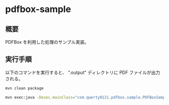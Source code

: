 # pdfbox-sample

## 概要

PDFBox を利用した処理のサンプル実装。

## 実行手順

以下のコマンドを実行すると、 ".output" ディレクトリに PDF ファイルが出力される。

```bash
mvn clean package

mvn exec:java -Dexec.mainClass="com.qwerty0121.pdfbox.sample.PDFBoxSample"
```
